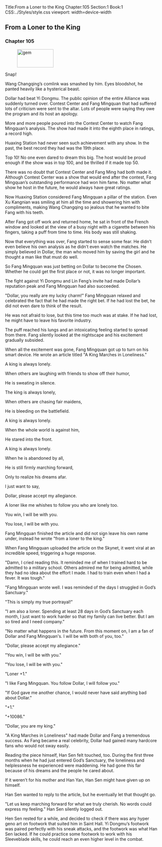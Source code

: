 Title:From a Loner to the King 
Chapter:105 
Section:1 
Book:1 
CSS:../Styles/style.css 
viewport: width=device-width
  
## From a Loner to the King
### Chapter 105 
<figure>
	<img src="../Images/gem.gif" alt="gem" id="gem" width="120" height="60" />
</figure>
  

  
  Snap!

Wang Changqing’s comlink was smashed by him. Eyes bloodshot, he panted heavily like a hysterical beast.

Dollar had beat Yi Dongmu. The public opinion of the entire Alliance was suddenly turned over. Contest Center and Fang Mingquan that had suffered lots of criticism were sent to the altar. Lots of people were saying they owe the program and its host an apology.

More and more people poured into the Contest Center to watch Fang Mingquan’s analysis. The show had made it into the eighth place in ratings, a record high.

Huaxing Station had never seen such achievement with any show. In the past, the best record they had was the 19th place.

Top 10! No one even dared to dream this big. The host would be proud enough if the show was in top 100, and be thrilled if it made top 50.

There was no doubt that Contest Center and Fang Ming had both made it. Although Contest Center was a show that would end after the contest, Fang Mingquan’s outstanding performance had won him fame. No matter what show he host in the future, he would always have great ratings.

Now Huaxing Station considered Fang Mingquan a pillar of the station. Even Xu Kangnian was smiling at him all the time and showering him with compliments, making Wang Changqing so jealous that he wanted to bite Fang with his teeth.

After Fang got off work and returned home, he sat in front of the French window and looked at the view of a busy night with a cigarette between his fingers, taking a puff from time to time. His body was still shaking.

Now that everything was over, Fang started to sense some fear. He didn’t even believe his own analysis as he didn’t even watch the matches. He simply believed in Dollar, the man who moved him by saving the girl and he thought a man like that must do well.

So Fang Mingquan was just betting on Dollar to become the Chosen. Whether he could get the first place or not, it was no longer important.

The fight against Yi Dongmu and Lin Feng’s invite had made Dollar’s reputation peak and Fang Mingquan had also succeeded.

"Dollar, you really are my lucky charm!" Fang Mingquan relaxed and celebrated the fact that he had made the right bet. If he had lost the bet, he did not even dare to think of the result.

He was not afraid to lose, but this time too much was at stake. If he had lost, he might have to leave his favorite industry.

The puff reached his lungs and an intoxicating feeling started to spread from there. Fang silently looked at the nightscape and his excitement gradually subsided.

When all the excitement was gone, Fang Mingquan got up to turn on his smart device. He wrote an article titled "A King Marches in Loneliness."

A king is always lonely.

When others are laughing with friends to show off their humor,

He is sweating in silence.

The king is always lonely,

When others are chasing fair maidens,

He is bleeding on the battlefield.

A king is always lonely.

When the whole world is against him,

He stared into the front.

A king is always lonely.

When he is abandoned by all,

He is still firmly marching forward,

Only to realize his dreams afar.

I just want to say,

Dollar, please accept my allegiance.

A loner like me whishes to follow you who are lonely too.

You win, I will be with you.

You lose, I will be with you.

Fang Mingquan finished the article and did not sign leave his own name under, instead he wrote "from a loner to the king."

When Fang Mingquan uploaded the article on the Skynet, it went viral at an incredible speed, triggering a huge response.

"Damn, I cried reading this. It reminded me of when I trained hard to be admitted to a military school. Others admired me for being admitted, while they had no idea about the effort I made. I had to train even when I had a fever. It was tough."

"Fang Mingquan wrote well. I was reminded of the days I struggled in God’s Sanctuary."

"This is simply my true portrayal!"

"I am also a loner. Spending at least 28 days in God’s Sanctuary each month, I just want to work harder so that my family can live better. But I am so tired and I need company."

"No matter what happens in the future. From this moment on, I am a fan of Dollar and Fang Mingquan's. I will be with both of you, too."

"Dollar, please accept my allegiance."

"You win, I will be with you."

"You lose, I will be with you."

"Loner +1."

"I like Fang Mingquan. You follow Dollar, I will follow you."

"If God gave me another chance, I would never have said anything bad about Dollar."

"+1."

"+10086."

"Dollar, you are my king."

"A King Marches in Loneliness" had made Dollar and Fang a tremendous success. As Fang became a real celebrity, Dollar had gained many hardcore fans who would not sway easily.

Reading the piece himself, Han Sen felt touched, too. During the first three months when he had just entered God’s Sanctuary, the loneliness and helplessness he experienced were maddening. He had gone this far because of his dreams and the people he cared about.

If it weren’t for his mother and Han Yan, Han Sen might have given up on himself.

Han Sen wanted to reply to the article, but he eventually let that thought go.

"Let us keep marching forward for what we truly cherish. No words could express my feeling." Han Sen silently logged out.

Hen Sen rested for a while, and decided to check if there was any hyper geno art on footwork that suited him in Saint Hall. Yi Dongmu’s footwork was paired perfectly with his sneak attacks, and the footwork was what Han Sen lacked. If he could practice some footwork to work with his Sleeveblade skills, he could reach an even higher level in the combat.
